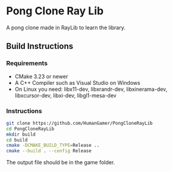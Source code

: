 # Pong Clone Ray Lib

A pong clone made in RayLib to learn the library.

## Build Instructions

### Requirements

* CMake 3.23 or newer
* A C++ Compiler such as Visual Studio on Windows
* On Linux you need: libx11-dev, libxrandr-dev, libxinerama-dev, libxcursor-dev, libxi-dev, libgl1-mesa-dev

### Instructions

```bash
git clone https://github.com/HumanGamer/PongCloneRayLib
cd PongCloneRayLib
mkdir build
cd build
cmake -DCMAKE_BUILD_TYPE=Release ..
cmake --build . --config Release
```

The output file should be in the game folder.